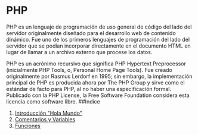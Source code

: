 # PHP 
PHP es un lenguaje de programación de uso general de código del lado del servidor originalmente diseñado para el desarrollo web de contenido dinámico. Fue uno de los primeros lenguajes de programación del lado del servidor que se podían incorporar directamente en el documento HTML en lugar de llamar a un archivo externo que procese los datos.

PHP es un acrónimo recursivo que significa PHP Hypertext Preprocessor (inicialmente PHP Tools, o, Personal Home Page Tools). Fue creado originalmente por Rasmus Lerdorf en 1995; sin embargo, la implementación principal de PHP es producida ahora por The PHP Group y sirve como el estándar de facto para PHP, al no haber una especificación formal. Publicado con la PHP License, la Free Software Foundation considera esta licencia como software libre.
##Indice
1. [Introducción "Hola Mundo"](index.php)
2. [Comentarios y Variables](segunda_pagina.php)
3. [Funciones](flujo_ejecucion.php)

